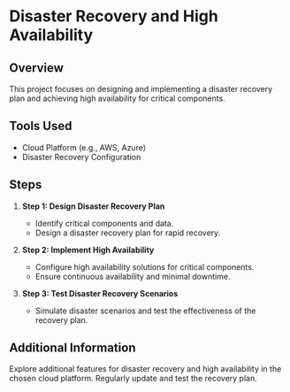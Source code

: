 # Disaster Recovery and High Availability

## Overview
This project focuses on designing and implementing a disaster recovery plan and achieving high availability for critical components.

## Tools Used
- Cloud Platform (e.g., AWS, Azure)
- Disaster Recovery Configuration

## Steps
1. **Step 1: Design Disaster Recovery Plan**
   - Identify critical components and data.
   - Design a disaster recovery plan for rapid recovery.

2. **Step 2: Implement High Availability**
   - Configure high availability solutions for critical components.
   - Ensure continuous availability and minimal downtime.

3. **Step 3: Test Disaster Recovery Scenarios**
   - Simulate disaster scenarios and test the effectiveness of the recovery plan.

## Additional Information
Explore additional features for disaster recovery and high availability in the chosen cloud platform. Regularly update and test the recovery plan.
